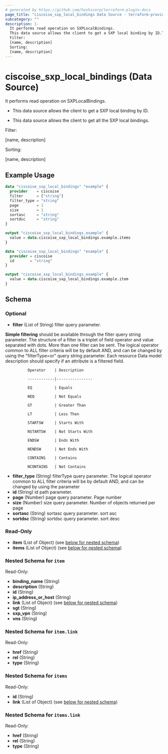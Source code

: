 ```yaml
---
# generated by https://github.com/hashicorp/terraform-plugin-docs
page_title: "ciscoise_sxp_local_bindings Data Source - terraform-provider-ciscoise"
subcategory: ""
description: |-
  It performs read operation on SXPLocalBindings.
  This data source allows the client to get a SXP local binding by ID.This data source allows the client to get all the SXP local bindings.
  Filter:
  [name, description]
  Sorting:
  [name, description]
---
```


# ciscoise_sxp_local_bindings (Data Source)

It performs read operation on SXPLocalBindings.

- This data source allows the client to get a SXP local binding by ID.

- This data source allows the client to get all the SXP local bindings.

Filter:

[name, description]

Sorting:

[name, description]

## Example Usage

```terraform
data "ciscoise_sxp_local_bindings" "example" {
  provider    = ciscoise
  filter      = ["string"]
  filter_type = "string"
  page        = 1
  size        = 1
  sortasc     = "string"
  sortdsc     = "string"
}

output "ciscoise_sxp_local_bindings_example" {
  value = data.ciscoise_sxp_local_bindings.example.items
}

data "ciscoise_sxp_local_bindings" "example" {
  provider = ciscoise
  id       = "string"
}

output "ciscoise_sxp_local_bindings_example" {
  value = data.ciscoise_sxp_local_bindings.example.item
}
```

<!-- schema generated by tfplugindocs -->
## Schema

### Optional

- **filter** (List of String) filter query parameter. 

**Simple filtering** should be available through the filter query string parameter. The structure of a filter is
a triplet of field operator and value separated with dots. More than one filter can be sent. The logical operator
common to ALL filter criteria will be by default AND, and can be changed by using the "filterType=or" query
string parameter. Each resource Data model description should specify if an attribute is a filtered field.



              Operator    | Description 

              ------------|----------------

              EQ          | Equals 

              NEQ         | Not Equals 

              GT          | Greater Than 

              LT          | Less Then 

              STARTSW     | Starts With 

              NSTARTSW    | Not Starts With 

              ENDSW       | Ends With 

              NENDSW      | Not Ends With 

              CONTAINS	  | Contains 

              NCONTAINS	  | Not Contains
- **filter_type** (String) filterType query parameter. The logical operator common to ALL filter criteria will be by default AND, and can be changed by using the parameter
- **id** (String) id path parameter.
- **page** (Number) page query parameter. Page number
- **size** (Number) size query parameter. Number of objects returned per page
- **sortasc** (String) sortasc query parameter. sort asc
- **sortdsc** (String) sortdsc query parameter. sort desc

### Read-Only

- **item** (List of Object) (see [below for nested schema](#nestedatt--item))
- **items** (List of Object) (see [below for nested schema](#nestedatt--items))

<a id="nestedatt--item"></a>
### Nested Schema for `item`

Read-Only:

- **binding_name** (String)
- **description** (String)
- **id** (String)
- **ip_address_or_host** (String)
- **link** (List of Object) (see [below for nested schema](#nestedobjatt--item--link))
- **sgt** (String)
- **sxp_vpn** (String)
- **vns** (String)

<a id="nestedobjatt--item--link"></a>
### Nested Schema for `item.link`

Read-Only:

- **href** (String)
- **rel** (String)
- **type** (String)



<a id="nestedatt--items"></a>
### Nested Schema for `items`

Read-Only:

- **id** (String)
- **link** (List of Object) (see [below for nested schema](#nestedobjatt--items--link))

<a id="nestedobjatt--items--link"></a>
### Nested Schema for `items.link`

Read-Only:

- **href** (String)
- **rel** (String)
- **type** (String)


